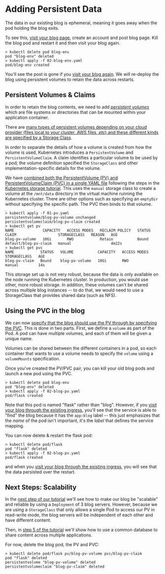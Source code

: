 # Adding Persistent Data

The data in our existing blog is ephemeral, meaning it goes away when the pod holding the blog exits.

To see this, [visit your blog page](http://localhost), create an account and post blog page. Kill the blog pod and restart it and then visit your blog again. 
```
> kubectl delete pod blog-env
pod "blog-env" deleted             
> kubectl apply -f 02-blog-env.yaml
pod/blog-env created
```
You'll see the post is gone if you [visit your blog again](http:localhost). We will re-deploy the blog using persistent volumes to retain the data across restarts.

## Persistent Volumes & Claims
In order to retain the blog contents, we need to add [*persistent volumes*](https://kubernetes.io/docs/concepts/storage/persistent-volumes/) which are file systems or directories that can be mounted within your application container.

There are [many types of persistent volumes depending on your cloud provider (files local to your cluster, AWS files, *etc*) and these different kinds are specified by a Storage Class](https://kubernetes.io/docs/concepts/storage/storage-classes/).

In order to separate the details of how a volume is created from how the volume is used, Kubernetes introduces a `PersistentVolume` and `PersistentVolumeClaim`. A claim identifies a particular volume to be used by a pod; the volume definition specified the `StorageClass` and other implementation-specific details for the volume.

We have [combined both the PersistentVolume (PV) and PersistentVolumeClaim (PVC) in a single YAML file](01-pv.yaml) following the steps in the [Kubernetes storage tutorial](https://kubernetes.io/docs/tasks/configure-pod-container/configure-persistent-volume-storage/). This uses the `manual` storage class to create a volume at the `/mnt/data` directory in the virtual machine running the Kubernetes cluster. There are other options such as specifying an `emptyDir` without specifying the specific path. The PVC then binds to that volume.
```
> kubectl apply -f 01-pv.yaml
persistentvolume/blog-pv-volume unchanged
persistentvolumeclaim/blog-pv-claim created
> kubectl get pv
NAME             CAPACITY   ACCESS MODES   RECLAIM POLICY   STATUS   CLAIM                   STORAGECLASS   REASON   AGE
blog-pv-volume   10Gi       RWO            Retain           Bound    default/blog-pv-claim   manual                  4m22s
> kubectl get pvc
NAME            STATUS   VOLUME           CAPACITY   ACCESS MODES   STORAGECLASS   AGE
blog-pv-claim   Bound    blog-pv-volume   10Gi       RWO            manual         14s
```

This storage set up is not very robust, because the data is only available on the node running the Kubernetes cluster. In production, you would use other, more robust storage. In addition, these volumes can't be shared across multiple blog instances -- to do that, we would need to use a StorageClass that provides shared data (such as NFS).

## Using the PVC in the blog

We can now [specify that the blog should use the PV through by specifying the PVC](02-blog-pv). This is done in two parts. First, we define a `volume` as part of the Pod. A pod can have multiple volumes, and each of them will be given a unique name.

Volumes can be shared between the different containers in a pod, so each container that wants to use a volume needs to specify the `volume` using a `volumeMounts` specification.

Once you've created the PV/PVC pair, you can kill your old blog pods and launch a new pod using the PVC.
```
> kubectl delete pod blog-env
pod "blog-env" deleted
> kubectl apply -f 02-blog-pv.yaml
pod/flask created
```
Note that this pod is named "flask" rather than "blog". However, if you [visit your blog through the existing ingress](http://localhost), you'll see that the service is able to "find" the blog because it has the `app:blog` label -- this just emphasizes that the *name* of the pod isn't important, it's the *label* that defines the service mapping.

You can now delete & restart the flask pod:
```
> kubectl delete pod/flask
pod "flask" deleted
> kubectl apply -f 02-blog-pv.yaml
pod/flask created
```
and when you [visit your blog through the existing ingress](http://localhost), you will see that the data persisted over the restart.

## Next Steps: Scalability

In the [next step of our tutorial](../04-scalability/README.md) we'll see how to make our blog be "scalable" and reliable by using a `Deployment` of 3 blog servers. However, because we are using a `StorageClass` that only allows a single Pod to access our PV in read-write mode, the blog servers will be independent of each other and have different content.

Then, in [step 5 of the tutorial](../05-guestbook/README.md) we'll show how to use a common database to share content across multiple applications.

For now, delete the blog pod, the PV and PVC:
```
> kubectl delete pod/flask pv/blog-pv-volume pvc/blog-pv-claim
pod "flask" deleted
persistentvolume "blog-pv-volume" deleted
persistentvolumeclaim "blog-pv-claim" deleted
```